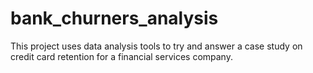 # bank_churners_analysis
This project uses data analysis tools to try and answer a case study on credit card retention for a financial services company.

